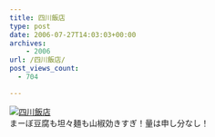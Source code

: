 ```yaml
---
title: 四川飯店
type: post
date: 2006-07-27T14:03:03+00:00
archives:
    - 2006
url: /四川飯店/
post_views_count:
  - 704

---
```

[<img class="image-full" src="https://i2.wp.com/jqinglong.html.xdomain.jp/bimg/20060727.jpg" alt="四川飯店" border="0" data-recalc-dims="1" />][1]  
まーぼ豆腐も坦々麺も山椒効きすぎ！量は申し分なし！

 [1]: https://i2.wp.com/jqinglong.html.xdomain.jp/bimg/20060727.jpg